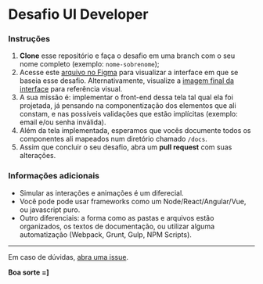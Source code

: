 # Desafio UI Developer

### Instruções

1. **Clone** esse repositório e faça o desafio em uma branch com o seu nome completo (exemplo: `nome-sobrenome`);
2. Acesse este [arquivo no Figma](https://www.figma.com/file/TnLJoHhOyyIHl7OKiM2AT72Q/Desafio-UI-Front?node-id=0%3A1) para visualizar a interface em que se baseia esse desafio. Alternativamente, visualize a [imagem final da interface](https://drive.google.com/open?id=16IO8TlwHJINqdO3rN2rf4WmcJzWcxrDg) para referência visual.
3. A sua missão é: implementar o front-end dessa tela tal qual ela foi projetada, já pensando na componentização dos elementos que ali constam, e nas possíveis validações que estão implícitas (exemplo: email e/ou senha inválida). 
4. Além da tela implementada, esperamos que vocês documente todos os componentes ali mapeados num diretório chamado `/docs`. 
5. Assim que concluir o seu desafio, abra um **pull request** com suas alterações.

### Informações adicionais
- Simular as interações e animações é um diferecial.
- Você pode pode usar frameworks como um Node/React/Angular/Vue, ou javascript puro. 
- Outro diferenciais: a forma como as pastas e arquivos estão organizados, os textos de documentação, ou utilizar alguma automatização (Webpack, Grunt, Gulp, NPM Scripts). 

---

Em caso de dúvidas, [abra uma issue](https://github.com/chaordic/desafio-uidev-linx/issues).

**Boa sorte =]**

